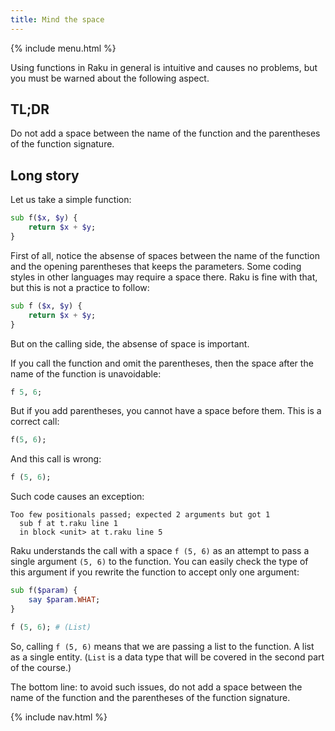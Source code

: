 ```yaml
---
title: Mind the space
---
```


{% include menu.html %}

Using functions in Raku in general is intuitive and causes no problems, but you must be warned about the following aspect.

## TL;DR

Do not add a space between the name of the function and the parentheses of the function signature.

## Long story

Let us take a simple function:

```raku
sub f($x, $y) {
    return $x + $y;
}
```

First of all, notice the absense of spaces between the name of the function and the opening parentheses that keeps the parameters. Some coding styles in other languages may require a space there. Raku is fine with that, but this is not a practice to follow:

```raku
sub f ($x, $y) {
    return $x + $y;
}
```

But on the calling side, the absense of space is important.

If you call the function and omit the parentheses, then the space after the name of the function is unavoidable:

```raku
f 5, 6;
```

But if you add parentheses, you cannot have a space before them. This is a correct call:

```raku
f(5, 6);
```

And this call is wrong:

```raku
f (5, 6);
```

Such code causes an exception:

    Too few positionals passed; expected 2 arguments but got 1
      sub f at t.raku line 1
      in block <unit> at t.raku line 5

Raku understands the call with a space `f (5, 6)` as an attempt to pass a single argument `(5, 6)` to the function. You can easily check the type of this argument if you rewrite the function to accept only one argument:

```raku
sub f($param) {
    say $param.WHAT;
}

f (5, 6); # (List)
```

So, calling `f (5, 6)` means that we are passing a list to the function. A list as a single entity. (`List` is a data type that will be covered in the second part of the course.)

The bottom line: to avoid such issues, do not add a space between the name of the function and the parentheses of the function signature.

{% include nav.html %}

